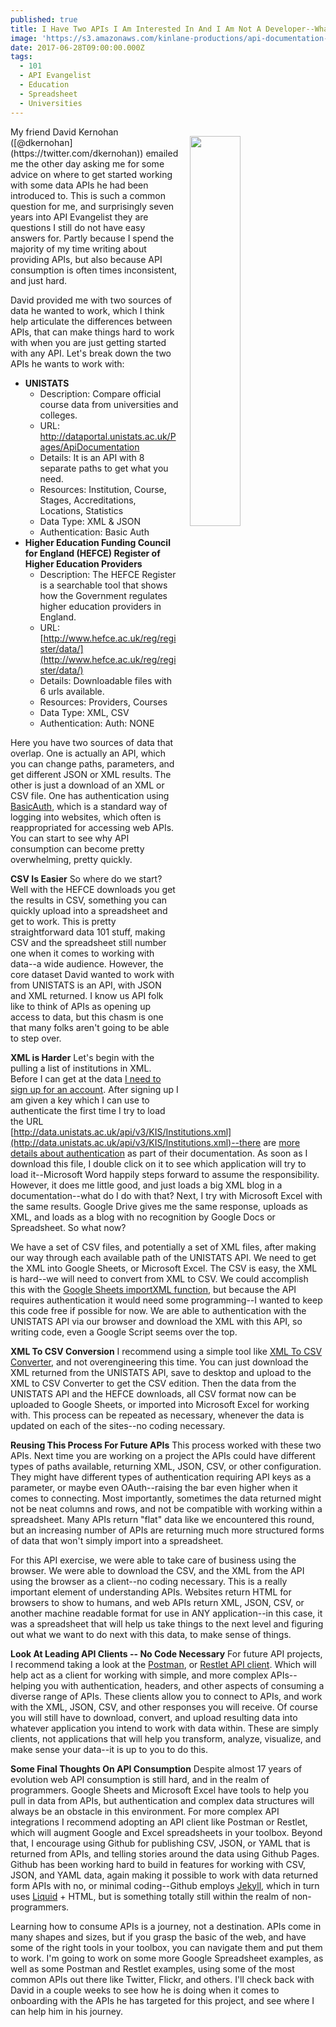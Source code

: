 ```yaml
---
published: true
title: I Have Two APIs I Am Interested In And I Am Not A Developer--What Do I Do?
image: 'https://s3.amazonaws.com/kinlane-productions/api-documentation-unistats.png'
date: 2017-06-28T09:00:00.000Z
tags:
  - 101
  - API Evangelist
  - Education
  - Spreadsheet
  - Universities
---
```

<p><img src="https://s3.amazonaws.com/kinlane-productions/api-documentation-unistats.png" align="right" width="40%" style="padding: 15px;" /></p>My friend David Kernohan ([@dkernohan](https://twitter.com/dkernohan)) emailed me the other day asking me for some advice on where to get started working with some data APIs he had been introduced to. This is such a common question for me, and surprisingly seven years into API Evangelist they are questions I still do not have easy answers for. Partly because I spend the majority of my time writing about providing APIs, but also because API consumption is often times inconsistent, and just hard.

David provided me with two sources of data he wanted to work, which I think help articulate the differences between APIs, that can make things hard to work with when you are just getting started with any API. Let's break down the two APIs he wants to work with:

* **UNISTATS**
   * Description: Compare official course data from universities and colleges.
   * URL: [http://dataportal.unistats.ac.uk/Pages/ApiDocumentation ](http://dataportal.unistats.ac.uk/Pages/ApiDocumentation )
   * Details: It is an API with 8 separate paths to get what you need.
   * Resources: Institution, Course, Stages, Accreditations, Locations, Statistics
   * Data Type: XML & JSON
   * Authentication: Basic Auth
* **Higher Education Funding Council for England (HEFCE) Register of Higher Education Providers**
   * Description: The HEFCE Register is a searchable tool that shows how the Government regulates higher education providers in England.
   * URL: [http://www.hefce.ac.uk/reg/register/data/](http://www.hefce.ac.uk/reg/register/data/)
   * Details: Downloadable files with 6 urls available.
   * Resources: Providers, Courses
   * Data Type: XML, CSV
   * Authentication: Auth: NONE

Here you have two sources of data that overlap. One is actually an API, which you can change paths, parameters, and get different JSON or XML results. The other is just a download of an XML or CSV file. One has authentication using [BasicAuth](https://en.wikipedia.org/wiki/Basic_access_authentication), which is a standard way of logging into websites, which often is reappropriated for accessing web APIs. You can start to see why API consumption can become pretty overwhelming, pretty quickly.

**CSV Is Easier**
So where do we start? Well with the HEFCE downloads you get the results in CSV, something you can quickly upload into a spreadsheet and get to work. This is pretty straightforward data 101 stuff, making CSV and the spreadsheet still number one when it comes to working with data--a wide audience. However, the core dataset David wanted to work with from UNISTATS is an API, with JSON and XML returned. I know us API folk like to think of APIs as opening up access to data, but this chasm is one that many folks aren't going to be able to step over.

**XML is Harder**
Let's begin with the pulling a list of institutions in XML. Before I can get at the data [I need to sign up for an account](http://dataportal.unistats.ac.uk/Account/Register). After signing up I am given a key which I can use to authenticate the first time I try to load the URL [http://data.unistats.ac.uk/api/v3/KIS/Institutions.xml](http://data.unistats.ac.uk/api/v3/KIS/Institutions.xml)--there are [more details about authentication](http://dataportal.unistats.ac.uk/Pages/ApiAuthentication) as part of their documentation. As soon as I download this file, I double click on it to see which application will try to load it--Microsoft Word happily steps forward to assume the responsibility. However, it does me little good, and just loads a big XML blog in a documentation--what do I do with that? Next, I try with Microsoft Excel with the same results. Google Drive gives me the same response, uploads as XML, and loads as a blog with no recognition by Google Docs or Spreadsheet. So what now?

We have a set of CSV files, and potentially a set of XML files, after making our way through each available path of the UNISTATS API. We need to get the XML into Google Sheets, or Microsoft Excel. The CSV is easy, the XML is hard--we will need to convert from XML to CSV. We could accomplish this with the [Google Sheets importXML function](https://support.google.com/docs/answer/3093342?hl=en), but because the API requires authentication it would need some programming--I wanted to keep this code free if possible for now. We are able to authentication with the UNISTATS API via our browser and download the XML with this API, so writing code, even a Google Script seems over the top.

**XML To CSV Conversion**
I recommend using a simple tool like [XML To CSV Converter](http://www.convertcsv.com/xml-to-csv.htm), and not overengineering this time. You can just download the XML returned from the UNISTATS API, save to desktop and upload to the XML to CSV Converter to get the CSV edition. Then the data from the UNISTATS API and the HEFCE downloads, all CSV format now can be uploaded to Google Sheets, or imported into Microsoft Excel for working with. This process can be repeated as necessary, whenever the data is updated on each of the sites--no coding necessary.

**Reusing This Process For Future APIs**
This process worked with these two APIs. Next time you are working on a project the APIs could have different types of paths available, returning XML, JSON, CSV, or other configuration. They might have different types of authentication requiring API keys as a parameter, or maybe even OAuth--raising the bar even higher when it comes to connecting. Most importantly, sometimes the data returned might not be neat columns and rows, and not be compatible with working within a spreadsheet. Many APIs return "flat" data like we encountered this round, but an increasing number of APIs are returning much more structured forms of data that won't simply import into a spreadsheet.

For this API exercise, we were able to take care of business using the browser. We were able to download the CSV, and the XML from the API using the browser as a client--no coding necessary. This is a really important element of understanding APIs. Websites return HTML for browsers to show to humans, and web APIs return XML, JSON, CSV, or another machine readable format for use in ANY application--in this case, it was a spreadsheet that will help us take things to the next level and figuring out what we want to do next with this data, to make sense of things.

**Look At Leading API Clients -- No Code Necessary**
For future API projects, I recommend taking a look at the [Postman](https://www.getpostman.com/), or [Restlet API client](https://restlet.com/modules/client/). Which will help act as a client for working with simple, and more complex APIs--helping you with authentication, headers, and other aspects of consuming a diverse range of APIs. These clients allow you to connect to APIs, and work with the XML, JSON, CSV, and other responses you will receive. Of course you will still have to download, convert, and upload resulting data into whatever application you intend to work with data within. These are simply clients, not applications that will help you transform, analyze, visualize, and make sense your data--it is up to you to do this.

**Some Final Thoughts On API Consumption**
Despite almost 17 years of evolution web API consumption is still hard, and in the realm of programmers. Google Sheets and Microsoft Excel have tools to help you pull in data from APIs, but authentication and complex data structures will always be an obstacle in this environment. For more complex API integrations I recommend adopting an API client like Postman or Restlet, which will augment Google and Excel spreadsheets in your toolbox. Beyond that, I encourage using Github for publishing CSV, JSON, or YAML that is returned from APIs, and telling stories around the data using Github Pages. Github has been working hard to build in features for working with CSV, JSON, and YAML data, again making it possible to work with data returned form APIs with no, or minimal coding--Github employs [Jekyll](https://jekyllrb.com/), which in turn uses [Liquid](https://help.shopify.com/themes/liquid/filters/string-filters) + HTML, but is something totally still within the realm of non-programmers.

Learning how to consume APIs is a journey, not a destination. APIs come in many shapes and sizes, but if you grasp the basic of the web, and have some of the right tools in your toolbox, you can navigate them and put them to work. I'm going to work on some more Google Spreadsheet examples, as well as some Postman and Restlet examples, using some of the most common APIs out there like Twitter, Flickr, and others. I'll check back with David in a couple weeks to see how he is doing when it comes to onboarding with the APIs he has targeted for this project, and see where I can help him in his journey.
